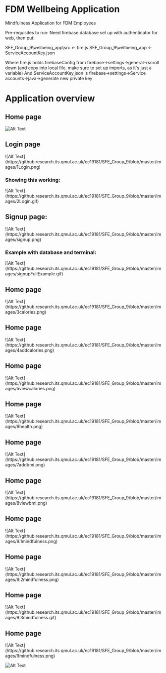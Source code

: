 # FDM Wellbeing Application
Mindfulness Application for FDM Employees

Pre-requisites to run:
Need firebase database set up with authenticator for web, then put:

SFE_Group_9\wellbeing_app\src     <-    fire.js
SFE_Group_9\wellbeing_app         <-    ServiceAccountKey.json

Where fire.js holds firebaseConfig from firebase->settings->general->scroll down (and copy into local file. make sure to set up imports, as it's just a variable)
And ServiceAccountKey.json is firebase->settings->Service accounts->java->generate new private key
<br/>
<h1>Application overview</h1>

<h2>Home page</h2>

![Alt Text](https://github.research.its.qmul.ac.uk/ec19181/SFE_Group_9/blob/master/images/home.png)

<h2>Login page</h2>
![Alt Text](https://github.research.its.qmul.ac.uk/ec19181/SFE_Group_9/blob/master/images/1Login.png)
<h3>Showing this working:</h3>
![Alt Text](https://github.research.its.qmul.ac.uk/ec19181/SFE_Group_9/blob/master/images/2Login.gif)
<h2>Signup page:</h2>
![Alt Text](https://github.research.its.qmul.ac.uk/ec19181/SFE_Group_9/blob/master/images/signup.png)
<h3>Example with database and terminal:</h3>
![Alt Text](https://github.research.its.qmul.ac.uk/ec19181/SFE_Group_9/blob/master/images/signupFullExample.gif)
<h2>Home page</h2>
![Alt Text](https://github.research.its.qmul.ac.uk/ec19181/SFE_Group_9/blob/master/images/3calories.png)
<h2>Home page</h2>
![Alt Text](https://github.research.its.qmul.ac.uk/ec19181/SFE_Group_9/blob/master/images/4addcalories.png)
<h2>Home page</h2>
![Alt Text](https://github.research.its.qmul.ac.uk/ec19181/SFE_Group_9/blob/master/images/5viewcalories.png)
<h2>Home page</h2>
![Alt Text](https://github.research.its.qmul.ac.uk/ec19181/SFE_Group_9/blob/master/images/6health.png)
<h2>Home page</h2>
![Alt Text](https://github.research.its.qmul.ac.uk/ec19181/SFE_Group_9/blob/master/images/7addbmi.png)
<h2>Home page</h2>
![Alt Text](https://github.research.its.qmul.ac.uk/ec19181/SFE_Group_9/blob/master/images/8viewbmi.png)
<h2>Home page</h2>
![Alt Text](https://github.research.its.qmul.ac.uk/ec19181/SFE_Group_9/blob/master/images/9.1mindfulness.png)
<h2>Home page</h2>
![Alt Text](https://github.research.its.qmul.ac.uk/ec19181/SFE_Group_9/blob/master/images/9.2mindfulness.png)
<h2>Home page</h2>
![Alt Text](https://github.research.its.qmul.ac.uk/ec19181/SFE_Group_9/blob/master/images/9.3mindfulness.gif)
<h2>Home page</h2>
![Alt Text](https://github.research.its.qmul.ac.uk/ec19181/SFE_Group_9/blob/master/images/9mindfulness.png)


![Alt Text](https://github.research.its.qmul.ac.uk/ec19181/SFE_Group_9/blob/master/images/terminalOut.png)
